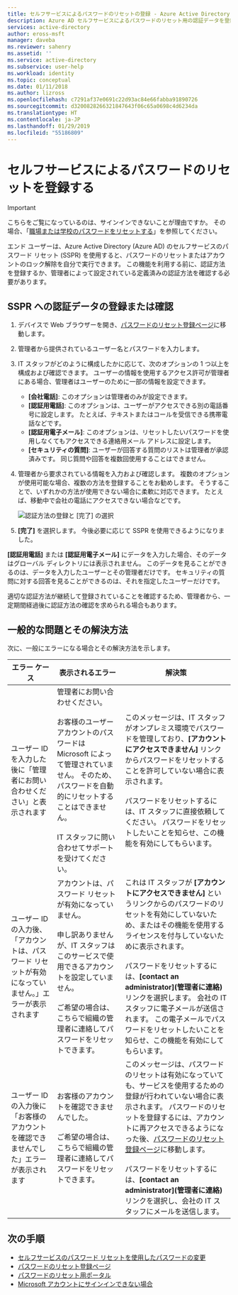 ```yaml
---
title: セルフサービスによるパスワードのリセットの登録 - Azure Active Directory | Microsoft Docs
description: Azure AD セルフサービスによるパスワードのリセット用の認証データを登録する
services: active-directory
author: eross-msft
manager: daveba
ms.reviewer: sahenry
ms.assetid: ''
ms.service: active-directory
ms.subservice: user-help
ms.workload: identity
ms.topic: conceptual
ms.date: 01/11/2018
ms.author: lizross
ms.openlocfilehash: c7291af37e0691c22d93ac84e66fabba91890726
ms.sourcegitcommit: d3200828266321847643f06c65a0698c4d6234da
ms.translationtype: HT
ms.contentlocale: ja-JP
ms.lasthandoff: 01/29/2019
ms.locfileid: "55186809"
---
```

# <a name="register-for-self-service-password-reset"></a>セルフサービスによるパスワードのリセットを登録する

> [!IMPORTANT]
> こちらをご覧になっているのは、サインインできないことが理由ですか。 その場合、「[職場または学校のパスワードをリセットする](active-directory-passwords-update-your-own-password.md)」を参照してください。

エンド ユーザーは、Azure Active Directory (Azure AD) のセルフサービスのパスワード リセット (SSPR) を使用すると、パスワードのリセットまたはアカウントのロック解除を自分で実行できます。 この機能を利用する前に、認証方法を登録するか、管理者によって設定されている定義済みの認証方法を確認する必要があります。

## <a name="register-or-confirm-authentication-data-with-sspr"></a>SSPR への認証データの登録または確認

1. デバイスで Web ブラウザーを開き、[パスワードのリセット登録ページ](https://aka.ms/ssprsetup)に移動します。
2. 管理者から提供されているユーザー名とパスワードを入力します。
3. IT スタッフがどのように構成したかに応じて、次のオプションの 1 つ以上を構成および確認できます。 ユーザーの情報を使用するアクセス許可が管理者にある場合、管理者はユーザーのために一部の情報を設定できます。
    * **[会社電話]**: このオプションは管理者のみが設定できます。
    * **[認証用電話]**: このオプションは、ユーザーがアクセスできる別の電話番号に設定します。 たとえば、テキストまたはコールを受信できる携帯電話などです。
    * **[認証用電子メール]**: このオプションは、リセットしたいパスワードを使用しなくてもアクセスできる連絡用メール アドレスに設定します。
    * **[セキュリティの質問]**: ユーザーが回答する質問のリストは管理者が承認済みです。 同じ質問や回答を複数回使用することはできません。
4. 管理者から要求されている情報を入力および確認します。 複数のオプションが使用可能な場合、複数の方法を登録することをお勧めします。 そうすることで、いずれかの方法が使用できない場合に柔軟に対応できます。 たとえば、移動中で会社の電話にアクセスできない場合などです。

    ![認証方法の登録と [完了] の選択][Register]

5. **[完了]** を選択します。 今後必要に応じて SSPR を使用できるようになりました。

**[認証用電話]** または **[認証用電子メール]** にデータを入力した場合、そのデータはグローバル ディレクトリには表示されません。 このデータを見ることができるのは、データを入力したユーザーとその管理者だけです。 セキュリティの質問に対する回答を見ることができるのは、それを指定したユーザーだけです。

適切な認証方法が継続して登録されていることを確認するため、管理者から、一定期間経過後に認証方法の確認を求められる場合もあります。

## <a name="common-problems-and-their-solutions"></a>一般的な問題とその解決方法

 次に、一般にエラーになる場合とその解決方法を示します。

| エラー ケース| 表示されるエラー| 解決策 |
| --- | --- | --- |
| ユーザー ID を入力した後に「管理者にお問い合わせください」と表示されます | 管理者にお問い合わせください。 <br> <br> お客様のユーザー アカウントのパスワードは Microsoft によって管理されていません。 そのため、パスワードを自動的にリセットすることはできません。 <br> <br> IT スタッフに問い合わせてサポートを受けてください。 | このメッセージは、IT スタッフがオンプレミス環境でパスワードを管理しており、**[アカウントにアクセスできません]** リンクからパスワードをリセットすることを許可していない場合に表示されます。 <br> <br> パスワードをリセットするには、IT スタッフに直接依頼してください。 パスワードをリセットしたいことを知らせ、この機能を有効にしてもらいます。|
| ユーザー ID の入力後、「アカウントは、パスワード リセットが有効になっていません。」エラーが表示されます | アカウントは、パスワード リセットが有効になっていません。 <br> <br> 申し訳ありませんが、IT スタッフはこのサービスで使用できるアカウントを設定していません。 <br> <br> ご希望の場合は、こちらで組織の管理者に連絡してパスワードをリセットできます。 | これは IT スタッフが **[アカウントにアクセスできません]** というリンクからのパスワードのリセットを有効にしていないため、またはその機能を使用するライセンスを付与していないために表示されます。 <br> <br> パスワードをリセットするには、**[contact an administrator]\(管理者に連絡\)** リンクを選択します。 会社の IT スタッフに電子メールが送信されます。 この電子メールでパスワードをリセットしたいことを知らせ、この機能を有効にしてもらいます。 |
| ユーザー ID の入力後に「お客様のアカウントを確認できませんでした」エラーが表示されます | お客様のアカウントを確認できませんでした。 <br> <br> ご希望の場合は、こちらで組織の管理者に連絡してパスワードをリセットできます。 | このメッセージは、パスワードのリセットは有効になっていても、サービスを使用するための登録が行われていない場合に表示されます。 パスワードのリセットを登録するには、アカウントに再アクセスできるようになった後、[パスワードのリセット登録ページ](https://aka.ms/ssprsetup)に移動します。 <br> <br> パスワードをリセットするには、**[contact an administrator]\(管理者に連絡\)** リンクを選択し、会社の IT スタッフにメールを送信します。 |

## <a name="next-steps"></a>次の手順

* [セルフサービスのパスワード リセットを使用したパスワードの変更](active-directory-passwords-update-your-own-password.md)
* [パスワードのリセット登録ページ](https://aka.ms/ssprsetup)
* [パスワードのリセット用ポータル](https://passwordreset.microsoftonline.com/)
* [Microsoft アカウントにサインインできない場合](https://support.microsoft.com/help/12429/microsoft-account-sign-in-cant)

[Register]: ./media/active-directory-passwords-reset-register/register-2-methods.png "登録済みの方法と [完了] ボタンが表示されているパスワードのリセット登録ページ"

